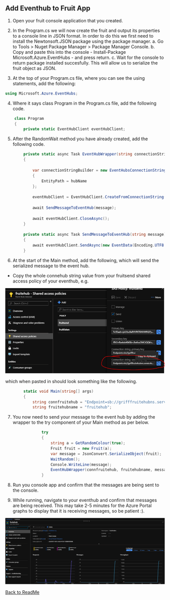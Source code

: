 ## Add Eventhub to Fruit App

1. Open your fruit console application that you created. 

2. In the Program.cs we will now create the fruit and output its properties to a console line in JSON format. In order to do this we first need to install the Newtonsoft.JSON package using the package manager. 
   a. Go to Tools > Nuget Package Manager > Package Manager Console. 
   b. Copy and paste this into the console - Install-Package Microsoft.Azure.EventHubs - and press return. 
   c. Wait for the console to return package installed succesfully. This will allow us to serialize the fruit object as JSON. 

3. At the top of your Program.cs file, where you can see the using statements, add the following:

```c#
using Microsoft.Azure.EventHubs;
```

4. Where it says class Program in the Program.cs file, add the following code.

```c#
    class Program
    {
        private static EventHubClient eventHubClient;
```

5. After the RandomWait method you have already created, add the following code. 

```c#
        private static async Task EventHubWrapper(string connectionString, string hubName, string message)
        {
         
            var connectionStringBuilder = new EventHubsConnectionStringBuilder(connectionString)    //Install-Package Microsoft.Azure.EventHubs
            {
                EntityPath = hubName
            };

            eventHubClient = EventHubClient.CreateFromConnectionString(connectionStringBuilder.ToString());

            await SendMessageToEventHub(message);

            await eventHubClient.CloseAsync();
        }

        private static async Task SendMessageToEventHub(string message)
        {
            await eventHubClient.SendAsync(new EventData(Encoding.UTF8.GetBytes(message)));
        }
```

6. At the start of the Main method, add the following, which will send the serialized message to the event hub.
* Copy the whole connehub string value from your fruitsend shared access policy of your eventhub, e.g. 

![Fruit Eventhub Messages](Images/SASConnString.PNG)

which when pasted in should look something like the following.

```c#
        static void Main(string[] args)
        {
            string connfruitehub = "Endpoint=sb://grifffruitehubns.servicebus.windows.net/;SharedAccessKeyName=fruitsend;SharedAccessKey=XXXXXXXXXXXXXX;EntityPath=fruitehub";
            string fruitehubname = "fruitehub";
```

7. You now need to send your message to the event hub by adding the wrapper to the try component of your Main method as per below.


```c#
                try
                {
                    string a = GetRandomColour(true);
                    Fruit fruit = new Fruit(a);
                    var message = JsonConvert.SerializeObject(fruit);                 //Remember Install-Package Newtonsoft.Json
                    WaitRandom();
                    Console.WriteLine(message);
                    EventHubWrapper(connfruitehub, fruitehubname, message).GetAwaiter().GetResult();  
                }
```

8. Run you console app and confirm that the messages are being sent to the console.

9. While running, navigate to your eventhub and confirm that messages are being received. This may take 2-5 minutes for the Azure Portal graphs to display that it is receiving messages, so be patient :). 

![Fruit Eventhub Messages](Images/FruitEventhubMessages.PNG)

[Back to ReadMe](../../../ReadMe.md)
